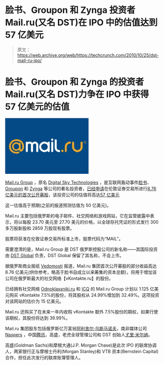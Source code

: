 # 脸书、Groupon 和 Zynga 投资者 Mail.ru(又名 DST)在 IPO 中的估值达到 57 亿美元

> 原文：<https://web.archive.org/web/https://techcrunch.com/2010/10/25/dst-mail-ru-ipo/>

# 脸书、Groupon 和 Zynga 的投资者 Mail.ru(又名 DST)力争在 IPO 中获得 57 亿美元的估值

![](img/a746da3186cce47b2f9f2fdb4b56222a.png)

[Mail.ru Group](https://web.archive.org/web/20230404160024/http://mail.ru/) ，原名 [Digital Sky Technologies](https://web.archive.org/web/20230404160024/http://www.crunchbase.com/company/digital-sky-technologies) ，是互联网轰动事件[脸书](https://web.archive.org/web/20230404160024/http://www.crunchbase.com/company/facebook)、 [Groupon](https://web.archive.org/web/20230404160024/http://www.crunchbase.com/company/groupon) 和 [Zynga](https://web.archive.org/web/20230404160024/http://www.crunchbase.com/company/zynga) 等公司的著名投资者，[已经申请](https://web.archive.org/web/20230404160024/http://www.investegate.co.uk/Article.aspx?id=201010250700079230U)在伦敦证券交易所进行[8.76 亿美元的首次公开募股](https://web.archive.org/web/20230404160024/http://www.bloomberg.com/news/2010-10-25/russian-facebook-investor-mail-ru-seeks-876-million-in-ipo.html?dbk)，该投资公司的估值将高达[57 亿美元](https://web.archive.org/web/20230404160024/http://online.wsj.com/article/SB10001424052702304388304575573672980441324.html)

这一估值高于预期(之前的报道预测估值为 50 亿美元)。

Mail.ru 主要包括俄罗斯的电子邮件、社交网络和游戏网站，它在监管披露中表示，将以每股 23.70 美元至 27.70 美元的价格，以全球存托凭证的形式发行 300 多万股新股和 2859 万股现有股票。

股票将获准在伦敦证券交易所标准上市，股票代码为“MAIL”。

需要澄清的是，Mail.ru Group 是 DST 俄罗斯控股公司的新名称——其国际投资由 [DST Global](https://web.archive.org/web/20230404160024/http://dst-global.com/) 负责，DST Global 保留了其名称，不会上市。

据俄罗斯商业报纸 [Vedomosti](https://web.archive.org/web/20230404160024/http://www.vedomosti.ru/companies/news/1130999/mailru_group_ocenila_vkontakte_v_15_mlrd) 报道，Mail.ru 集团首次公开募股的部分收益高达 8.76 亿美元(供你参考，略高于脸书自成立以来筹集的资本总额)，将用于增加该公司在俄罗斯最大的社交网络【vKontakte.ru】的股份。

已经拥有社交网络 [Odnoklassniki.ru](https://web.archive.org/web/20230404160024/http://www.crunchbase.com/company/odnoklassniki) 和 [ICQ](https://web.archive.org/web/20230404160024/http://www.crunchbase.com/company/icq-2) 的 Mail.ru Group 计划以 1.125 亿美元购买 vKontakte 7.5%的股份，将其股权从 24.99%增加到 32.49%。这项投资对该网站的估价为 15 亿美元。

Mail.ru 还购买了在未来一年内收购 vKontakte 额外 7.5%股份的期权，如果行使该期权，其股份将达到 39.99%。

Mail.ru 集团股东包括俄罗斯亿万富翁[阿利舍尔·乌斯马诺夫](https://web.archive.org/web/20230404160024/http://en.wikipedia.org/wiki/Alisher_Usmanov)，南非媒体公司 [Naspers](https://web.archive.org/web/20230404160024/http://www.crunchbase.com/company/naspers) ，中国[腾讯](https://web.archive.org/web/20230404160024/http://www.crunchbase.com/company/tencent)，高盛，老虎全球管理公司和 DST 创始人[尤里·米尔纳](https://web.archive.org/web/20230404160024/http://www.crunchbase.com/person/yuri-milner)。

高盛(Goldman Sachs)和摩根大通(J.P. Morgan Chase)是此次 IPO 的联席协调人，两家银行正与摩根士丹利(Morgan Stanley)和 VTB 资本(Bernstein Capital)合作，担任此次发行的联席账簿管理人。
